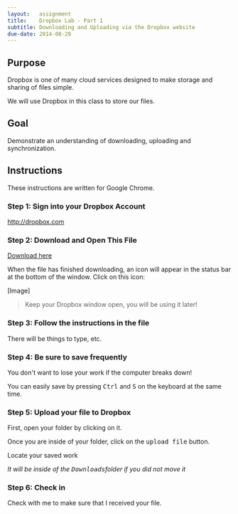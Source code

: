 ```yaml
---
layout:   assignment
title:    Dropbox Lab - Part 1
subtitle: Downloading and Uploading via the Dropbox website
due-date: 2014-08-29
---
```


## Purpose ##

Dropbox is one of many cloud services designed to make storage and sharing of files simple.

We will use Dropbox in this class to store our files.

## Goal ##

Demonstrate an understanding of downloading, uploading and synchronization.


## Instructions ##

These instructions are written for Google Chrome.


### Step 1:  Sign into your Dropbox Account ###

<http://dropbox.com>



### Step 2:  Download and Open This File ###

<a href="https://www.dropbox.com/s/rj1n75iv2ud82fr/Type%20Your%20Name.docx?dl=0" class="button">Download here</a>


When the file has finished downloading, an icon will appear in the status bar at the bottom of the window.  Click on this icon:

[Image]

>Keep your Dropbox window open, you will be using it later!


### Step 3:  Follow the instructions in the file ###

There will be things to type, etc.


### Step 4:  Be sure to save frequently ###

You don't want to lose your work if the computer breaks down!  


You can easily save by pressing <kbd>Ctrl</kbd> and <kbd>S</kbd> on the keyboard at the same time.


### Step 5:  Upload your file to Dropbox ###

First, open your folder by clicking on it.


Once you are inside of your folder, click on the <kbd>upload file</kbd> button.



Locate your saved work

*It will be inside of the <kbd>Downloads</kbd>folder if you did not move it*




### Step 6:  Check in ###

Check with me to make sure that I received your file.




